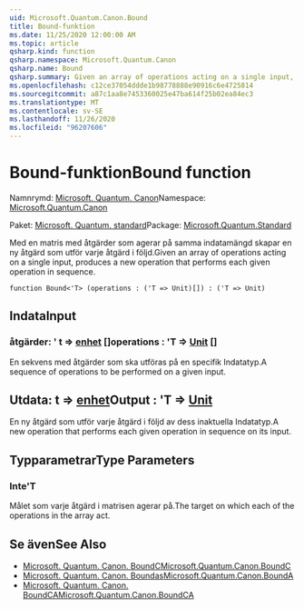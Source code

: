 ```yaml
---
uid: Microsoft.Quantum.Canon.Bound
title: Bound-funktion
ms.date: 11/25/2020 12:00:00 AM
ms.topic: article
qsharp.kind: function
qsharp.namespace: Microsoft.Quantum.Canon
qsharp.name: Bound
qsharp.summary: Given an array of operations acting on a single input, produces a new operation that performs each given operation in sequence.
ms.openlocfilehash: c12ce37054ddde1b98778888e90916c6e4725814
ms.sourcegitcommit: a87c1aa8e7453360025e47ba614f25b02ea84ec3
ms.translationtype: MT
ms.contentlocale: sv-SE
ms.lasthandoff: 11/26/2020
ms.locfileid: "96207606"
---
```

# <a name="bound-function"></a><span data-ttu-id="61ff3-102">Bound-funktion</span><span class="sxs-lookup"><span data-stu-id="61ff3-102">Bound function</span></span>

<span data-ttu-id="61ff3-103">Namnrymd: [Microsoft. Quantum. Canon](xref:Microsoft.Quantum.Canon)</span><span class="sxs-lookup"><span data-stu-id="61ff3-103">Namespace: [Microsoft.Quantum.Canon](xref:Microsoft.Quantum.Canon)</span></span>

<span data-ttu-id="61ff3-104">Paket: [Microsoft. Quantum. standard](https://nuget.org/packages/Microsoft.Quantum.Standard)</span><span class="sxs-lookup"><span data-stu-id="61ff3-104">Package: [Microsoft.Quantum.Standard](https://nuget.org/packages/Microsoft.Quantum.Standard)</span></span>


<span data-ttu-id="61ff3-105">Med en matris med åtgärder som agerar på samma indatamängd skapar en ny åtgärd som utför varje åtgärd i följd.</span><span class="sxs-lookup"><span data-stu-id="61ff3-105">Given an array of operations acting on a single input, produces a new operation that performs each given operation in sequence.</span></span>

```qsharp
function Bound<'T> (operations : ('T => Unit)[]) : ('T => Unit)
```


## <a name="input"></a><span data-ttu-id="61ff3-106">Indata</span><span class="sxs-lookup"><span data-stu-id="61ff3-106">Input</span></span>

### <a name="operations--t--unit-"></a><span data-ttu-id="61ff3-107">åtgärder: ' t => [enhet](xref:microsoft.quantum.lang-ref.unit) []</span><span class="sxs-lookup"><span data-stu-id="61ff3-107">operations : 'T => [Unit](xref:microsoft.quantum.lang-ref.unit) []</span></span>

<span data-ttu-id="61ff3-108">En sekvens med åtgärder som ska utföras på en specifik Indatatyp.</span><span class="sxs-lookup"><span data-stu-id="61ff3-108">A sequence of operations to be performed on a given input.</span></span>



## <a name="output--t--unit"></a><span data-ttu-id="61ff3-109">Utdata: t => [enhet](xref:microsoft.quantum.lang-ref.unit)</span><span class="sxs-lookup"><span data-stu-id="61ff3-109">Output : 'T => [Unit](xref:microsoft.quantum.lang-ref.unit)</span></span> 

<span data-ttu-id="61ff3-110">En ny åtgärd som utför varje åtgärd i följd av dess inaktuella Indatatyp.</span><span class="sxs-lookup"><span data-stu-id="61ff3-110">A new operation that performs each given operation in sequence on its input.</span></span>

## <a name="type-parameters"></a><span data-ttu-id="61ff3-111">Typparametrar</span><span class="sxs-lookup"><span data-stu-id="61ff3-111">Type Parameters</span></span>

### <a name="t"></a><span data-ttu-id="61ff3-112">Inte</span><span class="sxs-lookup"><span data-stu-id="61ff3-112">'T</span></span>

<span data-ttu-id="61ff3-113">Målet som varje åtgärd i matrisen agerar på.</span><span class="sxs-lookup"><span data-stu-id="61ff3-113">The target on which each of the operations in the array act.</span></span>

## <a name="see-also"></a><span data-ttu-id="61ff3-114">Se även</span><span class="sxs-lookup"><span data-stu-id="61ff3-114">See Also</span></span>

- [<span data-ttu-id="61ff3-115">Microsoft. Quantum. Canon. BoundC</span><span class="sxs-lookup"><span data-stu-id="61ff3-115">Microsoft.Quantum.Canon.BoundC</span></span>](xref:Microsoft.Quantum.Canon.BoundC)
- [<span data-ttu-id="61ff3-116">Microsoft. Quantum. Canon. Boundas</span><span class="sxs-lookup"><span data-stu-id="61ff3-116">Microsoft.Quantum.Canon.BoundA</span></span>](xref:Microsoft.Quantum.Canon.BoundA)
- [<span data-ttu-id="61ff3-117">Microsoft. Quantum. Canon. BoundCA</span><span class="sxs-lookup"><span data-stu-id="61ff3-117">Microsoft.Quantum.Canon.BoundCA</span></span>](xref:Microsoft.Quantum.Canon.BoundCA)
